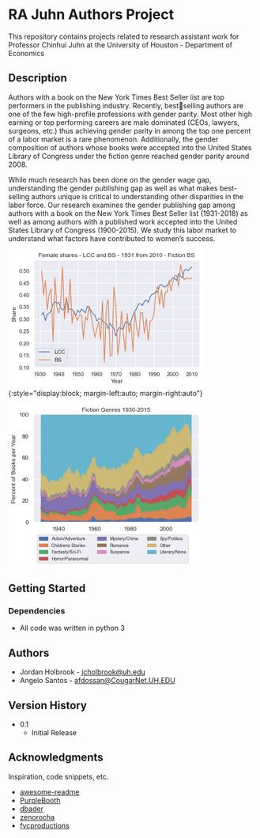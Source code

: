 # RA Juhn Authors Project

This repository contains projects related to research assistant work for Professor Chinhui Juhn at the University of Houston - Department of Economics

## Description

Authors with a book on the New York Times Best Seller list are top performers in the publishing industry. Recently, bestselling authors are one of the few high-profile professions with gender parity. Most other high earning or top performing careers are male dominated (CEOs, lawyers, surgeons, etc.) thus achieving gender parity in among the top one percent of a labor market is a rare phenomenon. Additionally, the gender composition of authors whose books were accepted into the United States Library of Congress under the fiction genre reached gender parity around 2008. 

While much research has been done on the gender wage gap, understanding the gender publishing gap as well as what makes best-selling authors unique is critical to understanding other disparities in the labor force. Our research examines the gender publishing gap among authors with a book on the New York Times Best Seller list (1931-2018) as well as among authors with a published work accepted into the United States Library of Congress (1900-2015). We study this labor market to understand what factors have contributed to women’s success.

  ![alt text](images/LCC_BS_31-10_FIC.png){:style="display:block; margin-left:auto; margin-right:auto"}

   



   ![alt text](images/Fiction_Genre_Combined_Without_Missings.png)




## Getting Started

### Dependencies

* All code was written in python 3 



## Authors

* Jordan Holbrook - jcholbrook@uh.edu
* Angelo Santos - afdossan@CougarNet.UH.EDU


## Version History

* 0.1
    * Initial Release


## Acknowledgments

Inspiration, code snippets, etc.
* [awesome-readme](https://github.com/matiassingers/awesome-readme)
* [PurpleBooth](https://gist.github.com/PurpleBooth/109311bb0361f32d87a2)
* [dbader](https://github.com/dbader/readme-template)
* [zenorocha](https://gist.github.com/zenorocha/4526327)
* [fvcproductions](https://gist.github.com/fvcproductions/1bfc2d4aecb01a834b46)
